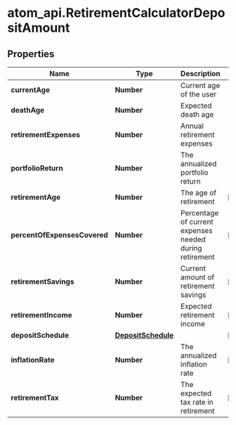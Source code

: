 # atom_api.RetirementCalculatorDepositAmount

## Properties
Name | Type | Description | Notes
------------ | ------------- | ------------- | -------------
**currentAge** | **Number** | Current age of the user | 
**deathAge** | **Number** | Expected death age | 
**retirementExpenses** | **Number** | Annual retirement expenses | 
**portfolioReturn** | **Number** | The annualized portfolio return | 
**retirementAge** | **Number** | The age of retirement | [optional] 
**percentOfExpensesCovered** | **Number** | Percentage of current expenses needed during retirement | [optional] 
**retirementSavings** | **Number** | Current amount of retirement savings | [optional] 
**retirementIncome** | **Number** | Expected retirement income | [optional] 
**depositSchedule** | [**DepositSchedule**](DepositSchedule.md) |  | [optional] 
**inflationRate** | **Number** | The annualized inflation rate | [optional] 
**retirementTax** | **Number** | The expected tax rate in retirement | [optional] 



